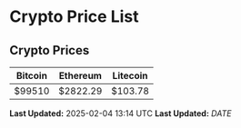 # Crypto Price List

## Crypto Prices
| Bitcoin | Ethereum | Litecoin |
| ------- | -------- | -------- |
| $99510 | $2822.29 | $103.78 |
**Last Updated:** 2025-02-04 13:14 UTC
**Last Updated:** $DATE$
